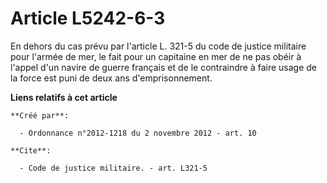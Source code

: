 # Article L5242-6-3

En dehors du cas prévu par l'article L. 321-5 du code de justice militaire pour l'armée de mer, le fait pour un capitaine en
mer de ne pas obéir à l'appel d'un navire de guerre français et de le contraindre à faire usage de la force est puni de deux
ans d'emprisonnement.

**Liens relatifs à cet article**

	**Créé par**:

	  - Ordonnance n°2012-1218 du 2 novembre 2012 - art. 10

	**Cite**:

	  - Code de justice militaire. - art. L321-5

